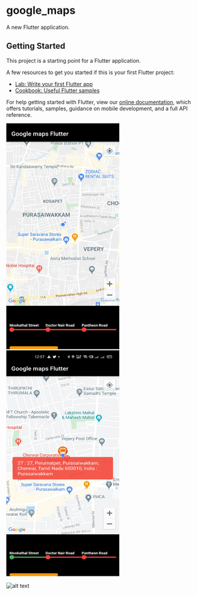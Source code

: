 # google_maps

A new Flutter application.

## Getting Started

This project is a starting point for a Flutter application.

A few resources to get you started if this is your first Flutter project:

- [Lab: Write your first Flutter app](https://flutter.dev/docs/get-started/codelab)
- [Cookbook: Useful Flutter samples](https://flutter.dev/docs/cookbook)

For help getting started with Flutter, view our
[online documentation](https://flutter.dev/docs), which offers tutorials,
samples, guidance on mobile development, and a full API reference.

<img src="https://github.com/kishore-shiva/Bus-Tracker/blob/7165fa76dba43bdc27223266bc3ef42d749b0dde/images/IMG_20210303_125739.jpg" height="600" width="300">

<img src="https://github.com/kishore-shiva/Bus-Tracker/blob/7165fa76dba43bdc27223266bc3ef42d749b0dde/images/Screenshot_2021-03-03-12-57-05-13_1baf35eae6309f0b11a7001af5796006.jpg" height="600" width="300">

![alt text](https://github.com/kishore-shiva/Bus-Tracker/blob/7165fa76dba43bdc27223266bc3ef42d749b0dde/images/ezgif.com-gif-maker.gif)